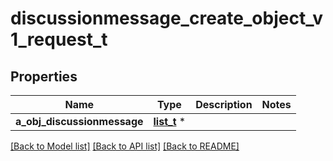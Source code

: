 # discussionmessage_create_object_v1_request_t

## Properties
Name | Type | Description | Notes
------------ | ------------- | ------------- | -------------
**a_obj_discussionmessage** | [**list_t**](discussionmessage_request_compound.md) \* |  | 

[[Back to Model list]](../README.md#documentation-for-models) [[Back to API list]](../README.md#documentation-for-api-endpoints) [[Back to README]](../README.md)


